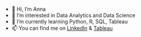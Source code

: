 - 👋 Hi, I’m Anna
- 👀 I’m interested in Data Analytics and Data Science
- 🌱 I’m currently learning Python, R, SQL, Tableau
- 📫 You can find me on [LinkedIn](https://www.linkedin.com/in/anna-mandoki/) & [Tableau](https://public.tableau.com/app/profile/anna8476)

<!---
annamandoki/annamandoki is a ✨ special ✨ repository because its `README.md` (this file) appears on your GitHub profile.
You can click the Preview link to take a look at your changes.
--->
